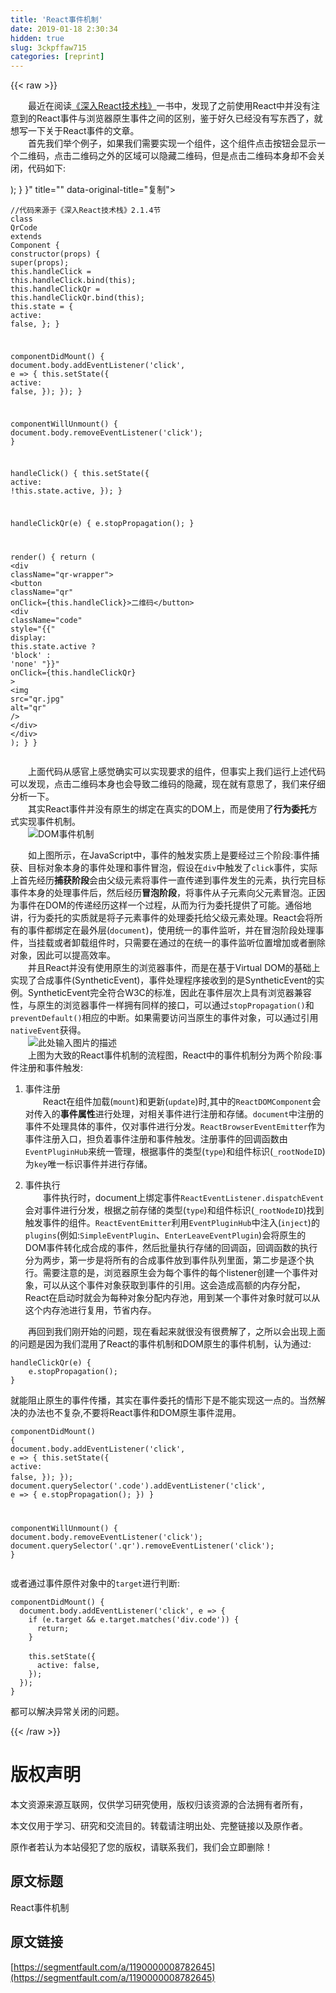 ```yaml
---
title: 'React事件机制' 
date: 2019-01-18 2:30:34
hidden: true
slug: 3ckpffaw715
categories: [reprint]
---
```


{{< raw >}}

                    
<p>　　最近在阅读<a href="https://book.douban.com/subject/26918038/" rel="nofollow noreferrer" target="_blank">《深入React技术栈》</a>一书中，发现了之前使用React中并没有注意到的React事件与浏览器原生事件之间的区别，鉴于好久已经没有写东西了，就想写一下关于React事件的文章。<br>　　首先我们举个例子，如果我们需要实现一个组件，这个组件点击按钮会显示一个二维码，点击二维码之外的区域可以隐藏二维码，但是点击二维码本身却不会关闭，代码如下:</p>
<div class="widget-codetool" style="display:none;">
      <div class="widget-codetool--inner">
      <span class="selectCode code-tool" data-toggle="tooltip" data-placement="top" title="" data-original-title="全选"></span>
      <span type="button" class="copyCode code-tool" data-toggle="tooltip" data-placement="top" data-clipboard-text="//代码来源于《深入React技术栈》2.1.4节
class QrCode extends Component {
  constructor(props) {
    super(props);
    this.handleClick = this.handleClick.bind(this);
    this.handleClickQr = this.handleClickQr.bind(this);
    this.state = {
      active: false,
    };
  }
  
  componentDidMount() {
    document.body.addEventListener('click', e => {
      this.setState({
        active: false,
      });
    });
  }

  componentWillUnmount() {
    document.body.removeEventListener('click');
  }
  
  handleClick() {
    this.setState({
      active: !this.state.active,
    });
  }
  
  handleClickQr(e) {
    e.stopPropagation();
  }

  render() {
    return (
      <div className=&quot;qr-wrapper&quot;>
        <button className=&quot;qr&quot; onClick={this.handleClick}>二维码</button>
        <div
          className=&quot;code&quot;
          style="{{" display: this.state.active ? 'block' : 'none' "}}"
          onClick={this.handleClickQr}
        >
          <img src=&quot;qr.jpg&quot; alt=&quot;qr&quot; />
        </div>
      </div>
    );
  }
}" title="" data-original-title="复制"></span>
      <span type="button" class="saveToNote code-tool" data-toggle="tooltip" data-placement="top" title="" data-original-title="放进笔记"></span>
      </div>
      </div><pre class="javascript hljs"><code class="javascript"><span class="hljs-comment">//代码来源于《深入React技术栈》2.1.4节</span>
<span class="hljs-class"><span class="hljs-keyword">class</span> <span class="hljs-title">QrCode</span> <span class="hljs-keyword">extends</span> <span class="hljs-title">Component</span> </span>{
  <span class="hljs-keyword">constructor</span>(props) {
    <span class="hljs-keyword">super</span>(props);
    <span class="hljs-keyword">this</span>.handleClick = <span class="hljs-keyword">this</span>.handleClick.bind(<span class="hljs-keyword">this</span>);
    <span class="hljs-keyword">this</span>.handleClickQr = <span class="hljs-keyword">this</span>.handleClickQr.bind(<span class="hljs-keyword">this</span>);
    <span class="hljs-keyword">this</span>.state = {
      <span class="hljs-attr">active</span>: <span class="hljs-literal">false</span>,
    };
  }
  
  componentDidMount() {
    <span class="hljs-built_in">document</span>.body.addEventListener(<span class="hljs-string">'click'</span>, e =&gt; {
      <span class="hljs-keyword">this</span>.setState({
        <span class="hljs-attr">active</span>: <span class="hljs-literal">false</span>,
      });
    });
  }

  componentWillUnmount() {
    <span class="hljs-built_in">document</span>.body.removeEventListener(<span class="hljs-string">'click'</span>);
  }
  
  handleClick() {
    <span class="hljs-keyword">this</span>.setState({
      <span class="hljs-attr">active</span>: !<span class="hljs-keyword">this</span>.state.active,
    });
  }
  
  handleClickQr(e) {
    e.stopPropagation();
  }

  render() {
    <span class="hljs-keyword">return</span> (
      <span class="xml"><span class="hljs-tag">&lt;<span class="hljs-name">div</span> <span class="hljs-attr">className</span>=<span class="hljs-string">"qr-wrapper"</span>&gt;</span>
        <span class="hljs-tag">&lt;<span class="hljs-name">button</span> <span class="hljs-attr">className</span>=<span class="hljs-string">"qr"</span> <span class="hljs-attr">onClick</span>=<span class="hljs-string">{this.handleClick}</span>&gt;</span>二维码<span class="hljs-tag">&lt;/<span class="hljs-name">button</span>&gt;</span>
        <span class="hljs-tag">&lt;<span class="hljs-name">div</span>
          <span class="hljs-attr">className</span>=<span class="hljs-string">"code"</span>
          <span class="hljs-attr">style</span>=<span class="hljs-string">"{{"</span> <span class="hljs-attr">display:</span> <span class="hljs-attr">this.state.active</span> ? '<span class="hljs-attr">block</span>' <span class="hljs-attr">:</span> '<span class="hljs-attr">none</span>' "}}"
          <span class="hljs-attr">onClick</span>=<span class="hljs-string">{this.handleClickQr}</span>
        &gt;</span>
          <span class="hljs-tag">&lt;<span class="hljs-name">img</span> <span class="hljs-attr">src</span>=<span class="hljs-string">"qr.jpg"</span> <span class="hljs-attr">alt</span>=<span class="hljs-string">"qr"</span> /&gt;</span>
        <span class="hljs-tag">&lt;/<span class="hljs-name">div</span>&gt;</span>
      <span class="hljs-tag">&lt;/<span class="hljs-name">div</span>&gt;</span>
    );
  }
}</span></code></pre>
<p>　　上面代码从感官上感觉确实可以实现要求的组件，但事实上我们运行上述代码可以发现，点击二维码本身也会导致二维码的隐藏，现在就有意思了，我们来仔细分析一下。<br>　　其实React事件并没有原生的绑定在真实的DOM上，而是使用了<strong>行为委托</strong>方式实现事件机制。<br>　　<span class="img-wrap"><img data-src="/img/remote/1460000008782648?w=407&amp;h=356" src="https://static.alili.tech/img/remote/1460000008782648?w=407&amp;h=356" alt="DOM事件机制" title="DOM事件机制" style="cursor: pointer; display: inline;"></span></p>
<p>　　如上图所示，在JavaScript中，事件的触发实质上是要经过三个阶段:事件捕获、目标对象本身的事件处理和事件冒泡，假设在<code>div</code>中触发了<code>click</code>事件，实际上首先经历<strong>捕获阶段</strong>会由父级元素将事件一直传递到事件发生的元素，执行完目标事件本身的处理事件后，然后经历<strong>冒泡阶段</strong>，将事件从子元素向父元素冒泡。正因为事件在DOM的传递经历这样一个过程，从而为行为委托提供了可能。通俗地讲，行为委托的实质就是将子元素事件的处理委托给父级元素处理。React会将所有的事件都绑定在最外层(<code>document</code>)，使用统一的事件监听，并在冒泡阶段处理事件，当挂载或者卸载组件时，只需要在通过的在统一的事件监听位置增加或者删除对象，因此可以提高效率。<br>　　并且React并没有使用原生的浏览器事件，而是在基于Virtual DOM的基础上实现了合成事件(SyntheticEvent)，事件处理程序接收到的是SyntheticEvent的实例。SyntheticEvent完全符合W3C的标准，因此在事件层次上具有浏览器兼容性，与原生的浏览器事件一样拥有同样的接口，可以通过<code>stopPropagation()</code>和<code>preventDefault()</code>相应的中断。如果需要访问当原生的事件对象，可以通过引用<code>nativeEvent</code>获得。<br>　　<span class="img-wrap"><img data-src="/img/remote/1460000008782649?w=885&amp;h=518" src="https://static.alili.tech/img/remote/1460000008782649?w=885&amp;h=518" alt="此处输入图片的描述" title="此处输入图片的描述" style="cursor: pointer; display: inline;"></span><br>　　上图为大致的React事件机制的流程图，React中的事件机制分为两个阶段:事件注册和事件触发:</p>
<ol>
<li><p>事件注册　　<br>　　React在组件加载(<code>mount</code>)和更新(<code>update</code>)时,其中的<code>ReactDOMComponent</code>会对传入的<strong>事件属性</strong>进行处理，对相关事件进行注册和存储。<code>document</code>中注册的事件不处理具体的事件，仅对事件进行分发。<code>ReactBrowserEventEmitter</code>作为事件注册入口，担负着事件注册和事件触发。注册事件的回调函数由<code>EventPluginHub</code>来统一管理，根据事件的类型(<code>type</code>)和组件标识(<code>_rootNodeID</code>)为<code>key</code>唯一标识事件并进行存储。</p></li>
<li><p>事件执行<br>　　事件执行时，document上绑定事件<code>ReactEventListener.dispatchEvent</code>会对事件进行分发，根据之前存储的类型(<code>type</code>)和组件标识(<code>_rootNodeID</code>)找到触发事件的组件。<code>ReactEventEmitter</code>利用<code>EventPluginHub</code>中注入(<code>inject</code>)的<code>plugins</code>(例如:<code>SimpleEventPlugin</code>、<code>EnterLeaveEventPlugin</code>)会将原生的DOM事件转化成合成的事件，然后批量执行存储的回调函，回调函数的执行分为两步，第一步是将所有的合成事件放到事件队列里面，第二步是逐个执行。需要注意的是，浏览器原生会为每个事件的每个listener创建一个事件对象，可以从这个事件对象获取到事件的引用。这会造成高额的内存分配，React在启动时就会为每种对象分配内存池，用到某一个事件对象时就可以从这个内存池进行复用，节省内存。</p></li>
</ol>
<p>　　再回到我们刚开始的问题，现在看起来就很没有很费解了，之所以会出现上面的问题是因为我们混用了React的事件机制和DOM原生的事件机制，认为通过:</p>
<div class="widget-codetool" style="display:none;">
      <div class="widget-codetool--inner">
      <span class="selectCode code-tool" data-toggle="tooltip" data-placement="top" title="" data-original-title="全选"></span>
      <span type="button" class="copyCode code-tool" data-toggle="tooltip" data-placement="top" data-clipboard-text="handleClickQr(e) {
    e.stopPropagation();
}" title="" data-original-title="复制"></span>
      <span type="button" class="saveToNote code-tool" data-toggle="tooltip" data-placement="top" title="" data-original-title="放进笔记"></span>
      </div>
      </div><pre class="javascript hljs"><code class="javascript">handleClickQr(e) {
    e.stopPropagation();
}</code></pre>
<p>就能阻止原生的事件传播，其实在事件委托的情形下是不能实现这一点的。当然解决的办法也不复杂,不要将React事件和DOM原生事件混用。</p>
<div class="widget-codetool" style="display:none;">
      <div class="widget-codetool--inner">
      <span class="selectCode code-tool" data-toggle="tooltip" data-placement="top" title="" data-original-title="全选"></span>
      <span type="button" class="copyCode code-tool" data-toggle="tooltip" data-placement="top" data-clipboard-text="componentDidMount() {
  document.body.addEventListener('click', e => {
    this.setState({
      active: false,
    });
  });
　
  document.querySelector('.code').addEventListener('click', e => {
    e.stopPropagation();
  })
}

componentWillUnmount() {
  document.body.removeEventListener('click');
  document.querySelector('.qr').removeEventListener('click');
}" title="" data-original-title="复制"></span>
      <span type="button" class="saveToNote code-tool" data-toggle="tooltip" data-placement="top" title="" data-original-title="放进笔记"></span>
      </div>
      </div><pre class="javascript hljs"><code class="javascript">componentDidMount() {
  <span class="hljs-built_in">document</span>.body.addEventListener(<span class="hljs-string">'click'</span>, e =&gt; {
    <span class="hljs-keyword">this</span>.setState({
      <span class="hljs-attr">active</span>: <span class="hljs-literal">false</span>,
    });
  });
　
  <span class="hljs-built_in">document</span>.querySelector(<span class="hljs-string">'.code'</span>).addEventListener(<span class="hljs-string">'click'</span>, e =&gt; {
    e.stopPropagation();
  })
}

componentWillUnmount() {
  <span class="hljs-built_in">document</span>.body.removeEventListener(<span class="hljs-string">'click'</span>);
  <span class="hljs-built_in">document</span>.querySelector(<span class="hljs-string">'.qr'</span>).removeEventListener(<span class="hljs-string">'click'</span>);
}</code></pre>
<p>或者通过事件原件对象中的<code>target</code>进行判断:</p>
<div class="widget-codetool" style="display:none;">
      <div class="widget-codetool--inner">
      <span class="selectCode code-tool" data-toggle="tooltip" data-placement="top" title="" data-original-title="全选"></span>
      <span type="button" class="copyCode code-tool" data-toggle="tooltip" data-placement="top" data-clipboard-text="componentDidMount() {
  document.body.addEventListener('click', e => {
    if (e.target &amp;&amp; e.target.matches('div.code')) {
      return;
    }
　
    this.setState({
      active: false,
    });
  });
}" title="" data-original-title="复制"></span>
      <span type="button" class="saveToNote code-tool" data-toggle="tooltip" data-placement="top" title="" data-original-title="放进笔记"></span>
      </div>
      </div><pre class="javascript hljs"><code class="javascript">componentDidMount() {
  <span class="hljs-built_in">document</span>.body.addEventListener(<span class="hljs-string">'click'</span>, e =&gt; {
    <span class="hljs-keyword">if</span> (e.target &amp;&amp; e.target.matches(<span class="hljs-string">'div.code'</span>)) {
      <span class="hljs-keyword">return</span>;
    }
　
    <span class="hljs-keyword">this</span>.setState({
      <span class="hljs-attr">active</span>: <span class="hljs-literal">false</span>,
    });
  });
}</code></pre>
<p>都可以解决异常关闭的问题。</p>

                
{{< /raw >}}

# 版权声明
本文资源来源互联网，仅供学习研究使用，版权归该资源的合法拥有者所有，

本文仅用于学习、研究和交流目的。转载请注明出处、完整链接以及原作者。

原作者若认为本站侵犯了您的版权，请联系我们，我们会立即删除！

## 原文标题
React事件机制

## 原文链接
[https://segmentfault.com/a/1190000008782645](https://segmentfault.com/a/1190000008782645)

